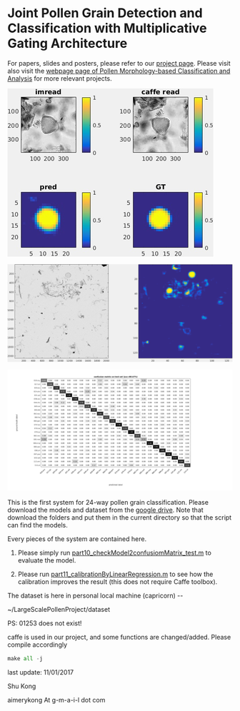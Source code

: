 # Joint Pollen Grain Detection and Classification with Multiplicative Gating Architecture 

For papers, slides and posters, please refer to our [project page](http://http://www.ics.uci.edu/~skong2/pollen.html "modernPollen-detCls"). Please visit also visit the [webpage page of Pollen Morphology-based Classification and Analysis](http://www.ics.uci.edu/~fowlkes/bioshape/index.html) for more relevant projects.

![](https://github.com/aimerykong/modern_pollen_24wayCls/raw/master/figures/114_vir_10162_conf7_wid154.jpg)

![](https://github.com/aimerykong/modern_pollen_24wayCls/raw/master/figures/pixelSubtraction_big00448_y1x1.png)

![alt text](https://raw.githubusercontent.com/aimerykong/modern_pollen_24wayCls/master/figures/confusionMatrix24WayTesting_afterCalibration.jpg)


This is the first system for 24-way pollen grain classification. 
Please download the models and dataset from the [google drive](https://drive.google.com/drive/folders/0B6uW-Khc9uCDQ01SRlVuejlTemM?usp=sharing).
Note that download the folders and put them in the current directory so that the script can find the models.

Every pieces of the system are contained here.

1. Please simply run [part10_checkModel2confusiomMatrix_test.m](https://github.com/aimerykong/modern_pollen_24wayCls/blob/master/part10_checkModel2confusiomMatrix_test.m) to evaluate the model. 

2. Please run [part11_calibrationByLinearRegression.m](https://github.com/aimerykong/modern_pollen_24wayCls/blob/master/part11_calibrationByLinearRegression.m) to see how the calibration improves the result (this does not require Caffe toolbox).


The dataset is here in personal local machine (capricorn) -- 

~/LargeScalePollenProject/dataset

PS: 01253 does not exist!


caffe is used in our project, and some functions are changed/added. Please compile accordingly

```python
make all -j

```


last update: 11/01/2017

Shu Kong

aimerykong At g-m-a-i-l dot com




